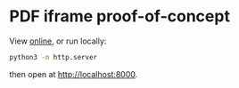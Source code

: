 # PDF iframe proof-of-concept

View [online](https://jbhannah.github.com/pdf-iframe-poc), or run locally:

```bash
python3 -m http.server
```

then open at <http://localhost:8000>.
